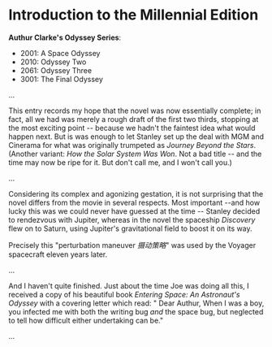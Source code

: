# Introduction to the Millennial Edition

__Authur Clarke's Odyssey Series__:

- 2001: A Space Odyssey
- 2010: Odyssey Two
- 2061: Odyssey Three
- 3001: The Final Odyssey

...

This entry records my hope that the novel was now essentially complete; in fact, all we had was merely a rough draft of the first two thirds, stopping at the most exciting  point -- because we hadn't the faintest idea what would happen next. But is was enough to let Stanley set up the deal with MGM and Cinerama for what was originally trumpeted as _Journey Beyond the Stars_. (Another variant: _How the Solar System Was Won_. Not a bad title -- and the time may now be ripe for it. But don't call me, and I won't call you.)

...

Considering its complex and agonizing gestation, it is not surprising that the novel differs from the movie in several respects. Most important --and how lucky this was we could never have guessed at the time -- Stanley decided to rendezvous with Jupiter, whereas in the novel the spaceship _Discovery_ flew on to Saturn, using Jupiter's gravitational field to boost it on its way.

Precisely this "perturbation maneuver _摄动策略_" was used by the Voyager spacecraft eleven years later.

...

And I haven't quite finished. Just about the time Joe was doing all this, I received a copy of his beautiful book _Entering Space: An Astronaut's Odyssey_ with a covering letter which read: " Dear Authur, When I was a boy, you infected me with both the writing bug _and_ the space bug, but neglected to tell how difficult either undertaking can be."

...